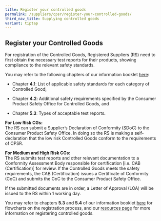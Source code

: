 ```yaml
---
title: Register your controlled goods
permalink: /suppliers/cpsr/register-your-controlled-goods/
third_nav_title: Supplying controlled goods
variant: tiptap
---
```

<h2>Register your Controlled Goods</h2>
<p>For registration of the Controlled Goods, Registered Suppliers (RS) need
to first obtain the necessary test reports for their products, showing
compliance to the relevant safety standards.</p>
<p>You may refer to the following chapters of our information booklet <a href="/files/cps-info-booklet.pdf" rel="noopener noreferrer nofollow" target="_blank">here</a>:</p>
<ul data-tight="true" class="tight">
<li>
<p>Chapter <strong>4.1</strong>: List of applicable safety standards for each
category of Controlled Good,</p>
</li>
<li>
<p>Chapter <strong>4.2</strong>: Additional safety requirements specified
by the Consumer Product Safety Office for Controlled Goods, and</p>
</li>
<li>
<p>Chapter <strong>5.3</strong>: Types of acceptable test reports.</p>
</li>
</ul>
<p><strong>For Low Risk CGs:</strong>
<br>The RS can submit a Supplier’s Declaration of Conformity (SDoC) to the
Consumer Product Safety Office. In doing so the RS is making a self-declaration
that the low risk Controlled Goods conform to the requirements of CPSR.</p>
<p><strong>For Medium and High Risk CGs:</strong>
<br>The RS submits test reports and other relevant documentation to a Conformity
Assessment Body responsible for certification [i.e. CAB (Certification)]
for review. If the Controlled Goods meets the safety requirements, the
CAB (Certification) issues a Certificate of Conformity (CoC) and submits
the CoC to the Consumer Product Safety Office.</p>
<p>If the submitted documents are in order, a Letter of Approval (LOA) will
be issued to the RS within 1 working day.</p>
<p>You may refer to chapters <strong>5.3</strong> and <strong>5.4</strong> of
our information booklet <a href="/files/cps-info-booklet.pdf" rel="noopener noreferrer nofollow" target="_blank">here</a> for flowcharts on the registration
process, and our <a href="/suppliers/cpsr/resources" rel="noopener noreferrer nofollow" target="_blank">resources page</a> for
more information on registering controlled goods.</p>